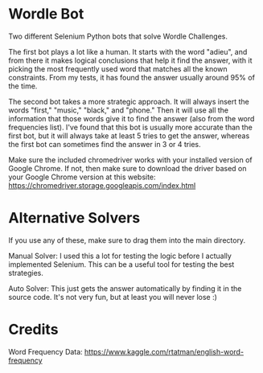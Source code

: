 # Wordle Bot

Two different Selenium Python bots that solve Wordle Challenges.

The first bot plays a lot like a human. It starts with the word "adieu", and
from there it makes logical conclusions that help it find the answer, with it picking
the most frequently used word that matches all the known constraints. From my tests,
it has found the answer usually around 95% of the time.

The second bot takes a more strategic approach. It will always insert the words "first,"
"music," "black," and "phone." Then it will use all the information that those words give it to
find the answer (also from the word frequencies list). I've found that this bot is usually more 
accurate than the first bot, but it will always take at least 5 tries to get the answer, whereas 
the first bot can sometimes find the answer in 3 or 4 tries.

Make sure the included chromedriver works with your installed version of Google Chrome. If not, then
make sure to download the driver based on your Google Chrome version at this website: 
https://chromedriver.storage.googleapis.com/index.html

# Alternative Solvers

If you use any of these, make sure to drag them into the main directory.

Manual Solver:
I used this a lot for testing the logic before I actually implemented Selenium.
This can be a useful tool for testing the best strategies.

Auto Solver:
This just gets the answer automatically by finding it in the source code.
It's not very fun, but at least you will never lose :)

# Credits
Word Frequency Data: https://www.kaggle.com/rtatman/english-word-frequency
